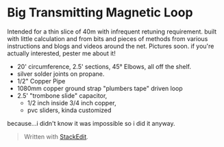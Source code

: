 # Big Transmitting Magnetic Loop 
Intended for a thin slice of 40m with infrequent retuning requirement.
built with little calculation and from bits and pieces of methods from various instructions and blogs and videos around the net.  Pictures soon. if you're actually interested, pester me about it! 

 - 20' circumference, 2.5' sections, 45° Elbows, all off the shelf. 
 - silver solder joints on propane.  
 - 1/2" Copper Pipe 
 - 1080mm copper ground strap "plumbers tape" driven loop
 - 2.5' "trombone slide" capacitor, 
	 - 1/2 inch inside 3/4 inch copper, 
	 - pvc sliders, kinda customized
 
 
 


because...i didn't know it was impossible so
   i did it anyway.

> Written with [StackEdit](https://stackedit.io/).
<!--stackedit_data:
eyJoaXN0b3J5IjpbMTI2OTkyMjM4OCwzMTc2MDIxNCwtMTU0Mj
Y5MTkzNCw4MDA3MDM4M119
-->